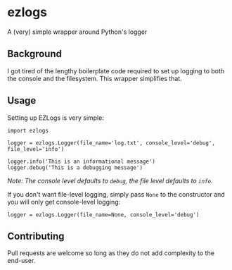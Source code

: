 # ezlogs

A (very) simple wrapper around Python's logger

## Background

I got tired of the lengthy boilerplate code required to set up logging to both the console and the filesystem. This wrapper simplifies that.

## Usage

Setting up EZLogs is very simple:

```
import ezlogs

logger = ezlogs.Logger(file_name='log.txt', console_level='debug', file_level='info')

logger.info('This is an informational message')
logger.debug('This is a debugging message')
```

_Note: The console level defaults to `debug`, the file level defaults to `info`._

If you don't want file-level logging, simply pass `None` to the constructor and you will only get console-level logging:
```
logger = ezlogs.Logger(file_name=None, console_level='debug')
```

## Contributing

Pull requests are welcome so long as they do not add complexity to the end-user.
